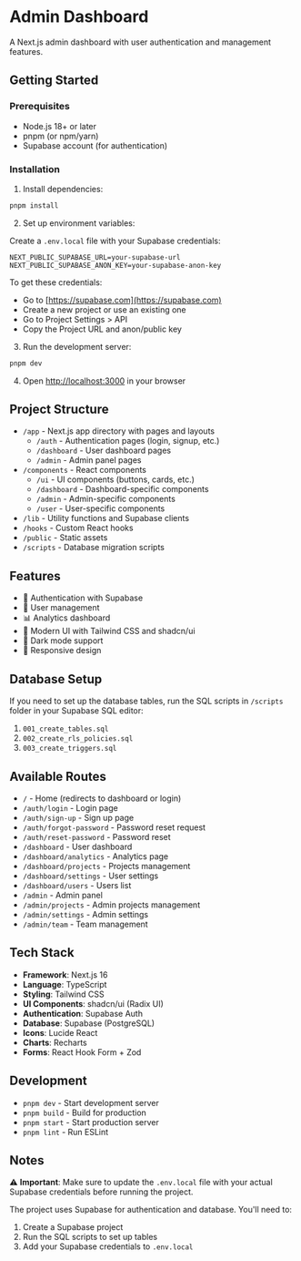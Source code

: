 # Admin Dashboard

A Next.js admin dashboard with user authentication and management features.

## Getting Started

### Prerequisites
- Node.js 18+ or later
- pnpm (or npm/yarn)
- Supabase account (for authentication)

### Installation

1. Install dependencies:
```bash
pnpm install
```

2. Set up environment variables:

Create a `.env.local` file with your Supabase credentials:
```env
NEXT_PUBLIC_SUPABASE_URL=your-supabase-url
NEXT_PUBLIC_SUPABASE_ANON_KEY=your-supabase-anon-key
```

To get these credentials:
- Go to [https://supabase.com](https://supabase.com)
- Create a new project or use an existing one
- Go to Project Settings > API
- Copy the Project URL and anon/public key

3. Run the development server:
```bash
pnpm dev
```

4. Open [http://localhost:3000](http://localhost:3000) in your browser

## Project Structure

- `/app` - Next.js app directory with pages and layouts
  - `/auth` - Authentication pages (login, signup, etc.)
  - `/dashboard` - User dashboard pages
  - `/admin` - Admin panel pages
- `/components` - React components
  - `/ui` - UI components (buttons, cards, etc.)
  - `/dashboard` - Dashboard-specific components
  - `/admin` - Admin-specific components
  - `/user` - User-specific components
- `/lib` - Utility functions and Supabase clients
- `/hooks` - Custom React hooks
- `/public` - Static assets
- `/scripts` - Database migration scripts

## Features

- 🔐 Authentication with Supabase
- 👥 User management
- 📊 Analytics dashboard
- 🎨 Modern UI with Tailwind CSS and shadcn/ui
- 🌙 Dark mode support
- 📱 Responsive design

## Database Setup

If you need to set up the database tables, run the SQL scripts in `/scripts` folder in your Supabase SQL editor:

1. `001_create_tables.sql`
2. `002_create_rls_policies.sql`
3. `003_create_triggers.sql`

## Available Routes

- `/` - Home (redirects to dashboard or login)
- `/auth/login` - Login page
- `/auth/sign-up` - Sign up page
- `/auth/forgot-password` - Password reset request
- `/auth/reset-password` - Password reset
- `/dashboard` - User dashboard
- `/dashboard/analytics` - Analytics page
- `/dashboard/projects` - Projects management
- `/dashboard/settings` - User settings
- `/dashboard/users` - Users list
- `/admin` - Admin panel
- `/admin/projects` - Admin projects management
- `/admin/settings` - Admin settings
- `/admin/team` - Team management

## Tech Stack

- **Framework**: Next.js 16
- **Language**: TypeScript
- **Styling**: Tailwind CSS
- **UI Components**: shadcn/ui (Radix UI)
- **Authentication**: Supabase Auth
- **Database**: Supabase (PostgreSQL)
- **Icons**: Lucide React
- **Charts**: Recharts
- **Forms**: React Hook Form + Zod

## Development

- `pnpm dev` - Start development server
- `pnpm build` - Build for production
- `pnpm start` - Start production server
- `pnpm lint` - Run ESLint

## Notes

⚠️ **Important**: Make sure to update the `.env.local` file with your actual Supabase credentials before running the project.

The project uses Supabase for authentication and database. You'll need to:
1. Create a Supabase project
2. Run the SQL scripts to set up tables
3. Add your Supabase credentials to `.env.local`
